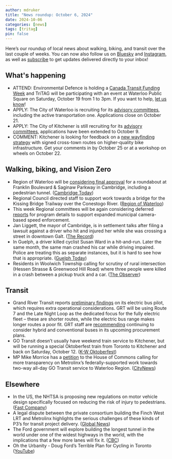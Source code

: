 ```yaml
---
author: mdruker
title: "News roundup: October 6, 2024"
date: 2024-10-06
categories: [news]
tags: [tritag]
pin: false
---
```


Here’s our roundup of local news about walking, biking, and transit over the last couple of weeks. You can now also follow us on [Bluesky](https://bsky.app/profile/tritag.ca) and [Instagram](https://www.instagram.com/tritag.ca/), as well as [subscribe](https://eepurl.com/4Mtkf) to get updates delivered directly to your inbox!

## What's happening

* ATTEND: Environmental Defence is holding a [Canada Transit Funding Week](https://environmentaldefence.ca/transit-action-week/) and TriTAG will be participating with an event at Waterloo Public Square on Saturday, October 19 from 1 to 3pm. If you want to help, [let us know](https://forms.gle/tKREcD4EaaRcZ4t17)\!  
* APPLY: The City of Waterloo is recruiting for its [advisory committees](https://www.waterloo.ca/en/government/committees.aspx#Waterloo-Advisory-Committee-on-Active-Transportation), including the active transportation one. Applications close on October 21\.  
* APPLY: The City of Kitchener is still recruiting for its [advisory committees](https://www.kitchener.ca/en/council-and-city-administration/advisory-committees-and-boards.aspx), applications have been extended to October 9\.  
* COMMENT: Kitchener is looking for feedback on a [new wayfinding strategy](https://www.kitchener.ca/en/news/kitchener-wants-feedback-on-branded-routes-for-walking-cycling-and-rolling-across-the-city.aspx) with signed cross-town routes on higher-quality bike infrastructure. Get your comments in by October 25 or at a workshop on wheels on October 22\.

## Walking, biking, and Vision Zero

* Region of Waterloo will be [considering final approval](https://pub-regionofwaterloo.escribemeetings.com/Meeting.aspx?Id=3f9fdf4d-8661-425e-b14a-b422ba3ad769&Agenda=Agenda&lang=English&Item=29&Tab=attachments) for a roundabout at Franklin Boulevard & Saginaw Parkway in Cambridge, including a pedestrian tunnel. ([Cambridge Today](https://www.cambridgetoday.ca/local-news/region-will-seek-approval-for-franklin-and-saginaw-roundabout-next-week-9601847))  
* Regional Council directed staff to support work towards a bridge for the Kissing Bridge Trailway over the Conestogo River. ([Region of Waterloo](https://www.regionofwaterloo.ca/Modules/News/index.aspx?newsId=529b902e-0669-4189-998c-6424b8fce454))  
* This week Regional committees will be again considering deferred [reports](https://pub-regionofwaterloo.escribemeetings.com/Meeting.aspx?Id=1895441e-d155-40a6-a78f-3a1a51b8d3e9&Agenda=Agenda&lang=English&Item=32&Tab=attachments) for program details to support expanded municipal camera-based speed enforcement.  
* Jan Liggett, the mayor of Cambridge, is in settlement talks after filing a lawsuit against a driver who hit and injured her while she was crossing a street in downtown Galt. ([The Record](https://www.therecord.com/news/waterloo-region/cambridge-mayor-may-receive-settlement-after-struck-by-car-in-2022/article_da6815f3-cee2-514b-a628-fbdc4857ba4a.html))  
* In Guelph, a driver killed cyclist Susan Ward in a hit-and-run. Later the same month, the same man crashed his car while driving impaired. Police are treating this as separate instances, but it is hard to see how that is appropriate. ([Guelph Today](https://www.guelphtoday.com/police/man-charged-in-cyclists-death-was-same-man-charged-with-impaired-in-separate-case-9598013))  
* Residents in Woolwich Township calling for scrutiny of rural intersection (Hessen Strasse & Greenwood Hill Road) where three people were killed in a crash between a pickup truck and a car. ([The Observer](https://www.observerxtra.com/intersection-in-wellesley-under-scrutiny-following-fatal-collision/))

## Transit

* Grand River Transit reports [preliminary findings](https://pub-regionofwaterloo.escribemeetings.com/Meeting.aspx?Id=3f9fdf4d-8661-425e-b14a-b422ba3ad769&Agenda=Agenda&lang=English&Item=30&Tab=attachments) on its electric bus pilot, which requires extra operational considerations. GRT will be using Route 7 and the Late Night Loop as the dedicated focus for the fully electric fleet – these are shorter routes, while the electric bus range makes longer routes a poor fit. GRT staff are [recommending](https://pub-regionofwaterloo.escribemeetings.com/Meeting.aspx?Id=3f9fdf4d-8661-425e-b14a-b422ba3ad769&Agenda=Agenda&lang=English&Item=25&Tab=attachments) continuing to consider hybrid and conventional buses in its upcoming procurement plans.  
* GO Transit doesn’t usually have weekend train service to Kitchener, but will be running a special Oktoberfest train from Toronto to Kitchener and back on Saturday, October 12\. ([K-W Oktoberfest](https://www.oktoberfest.ca/gotransit/))  
* MP Mike Morrice has a [petition](https://www.ourcommons.ca/petitions/en/Petition/Details?Petition=e-5163) to the House of Commons calling for more transparency on Metrolinx’s federally-supported work towards two-way all-day GO Transit service to Waterloo Region. ([CityNews](https://kitchener.citynews.ca/2024/10/04/new-petition-calls-on-feds-to-hold-province-accountable-for-long-promised-expanded-go-service/))

## Elsewhere

* In the US, the NHTSA is proposing new regulations on motor vehicle design specifically focused on reducing the risk of injury to pedestrians. ([Fast Company](https://www.fastcompany.com/91195993/car-bloat-pedestrian-safety-nhtsa))  
* A legal dispute between the private consortium building the Finch West LRT and Metrolinx highlights the serious challenges of these kinds of P3’s for transit project delivery. ([Global News](https://globalnews.ca/news/10779971/finch-west-lrt-lawsuit-delays/))  
* The Ford government will explore building the longest tunnel in the world under one of the widest highways in the world, with the implications that a few more lanes will fix it. ([CBC](https://www.cbc.ca/news/canada/toronto/highway-401-tunnel-traffic-gridlock-ford-1.7333341))  
* Oh the Urbanity \- Doug Ford’s Terrible Plan for Cycling in Toronto ([YouTube](https://www.youtube.com/watch?v=WGJBTtzsoII))
